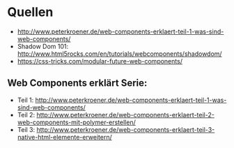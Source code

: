 # Quellen

- http://www.peterkroener.de/web-components-erklaert-teil-1-was-sind-web-components/
- Shadow Dom 101: http://www.html5rocks.com/en/tutorials/webcomponents/shadowdom/
- https://css-tricks.com/modular-future-web-components/


## Web Components erklärt Serie:

- Teil 1: http://www.peterkroener.de/web-components-erklaert-teil-1-was-sind-web-components/
- Teil 2: http://www.peterkroener.de/web-components-erklaert-teil-2-web-components-mit-polymer-erstellen/
- Teil 3: http://www.peterkroener.de/web-components-erklaert-teil-3-native-html-elemente-erweitern/